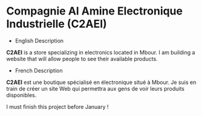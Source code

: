 # **Compagnie Al Amine Electronique Industrielle (C2AEI)**

- English Description

**C2AEI** is a store specializing in electronics located in Mbour. I am building a website that will allow people to see their available products.

- French Description

**C2AEI** est une boutique spécialisé en électronique situé à Mbour. Je suis en train de créer un site Web qui permettra aux gens de voir leurs produits disponibles.

<!-- Plan: 
Description 
1) produits
2) services
-->
I must finish this project before January !
